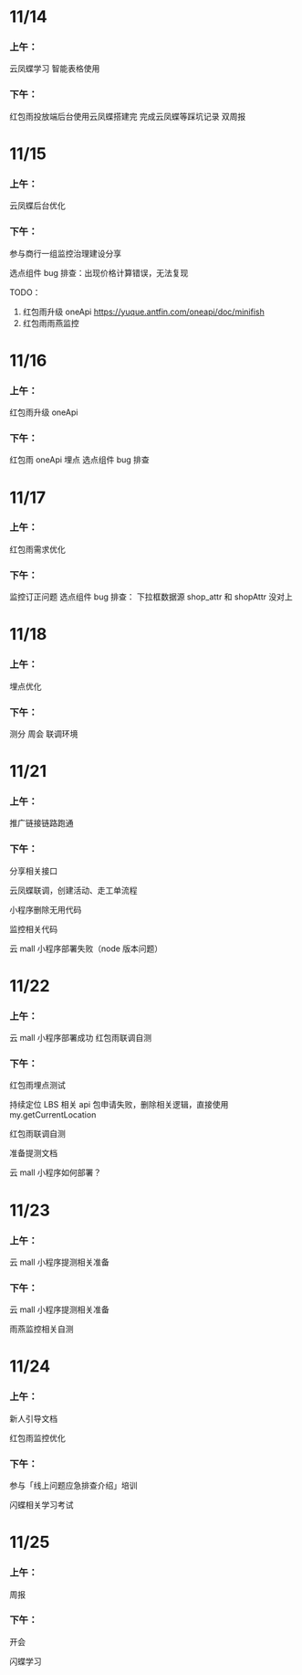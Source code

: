 # 11/14

### 上午：

云凤蝶学习
智能表格使用

### 下午：

红包雨投放端后台使用云凤蝶搭建完
完成云凤蝶等踩坑记录
双周报

# 11/15

### 上午：

云凤蝶后台优化

### 下午：

参与商行一组监控治理建设分享

选点组件 bug 排查：出现价格计算错误，无法复现

TODO：

1. 红包雨升级 oneApi https://yuque.antfin.com/oneapi/doc/minifish
2. 红包雨雨燕监控

# 11/16

### 上午：

红包雨升级 oneApi

### 下午：

红包雨 oneApi
埋点
选点组件 bug 排查

# 11/17

### 上午：

红包雨需求优化

### 下午：

监控订正问题
选点组件 bug 排查：
下拉框数据源 shop_attr 和 shopAttr 没对上

# 11/18

### 上午：

埋点优化

### 下午：

测分
周会
联调环境

# 11/21

### 上午：

推广链接链路跑通

### 下午：

分享相关接口

云凤蝶联调，创建活动、走工单流程

小程序删除无用代码

监控相关代码

云 mall 小程序部署失败（node 版本问题）

# 11/22

### 上午：

云 mall 小程序部署成功
红包雨联调自测

### 下午：

红包雨埋点测试

持续定位 LBS 相关 api 包申请失败，删除相关逻辑，直接使用 my.getCurrentLocation

红包雨联调自测

准备提测文档

云 mall 小程序如何部署？

# 11/23

### 上午：

云 mall 小程序提测相关准备

### 下午：

云 mall 小程序提测相关准备

雨燕监控相关自测

# 11/24

### 上午：

新人引导文档

红包雨监控优化

### 下午：

参与「线上问题应急排查介绍」培训

闪蝶相关学习考试

# 11/25

### 上午：

周报

### 下午：

开会

闪蝶学习
